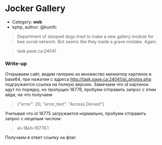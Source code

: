 # Jocker Gallery

  - Category: **web**
  - kphp, author: @kumfc

> Department of stooped dogs tried to make a new gallery module for bee social network.
> But seems like they made a grave mistake. Again.

> task.pase.ca:24041

### Write-up

Открываем сайт, видим галерею из множество миниатюр картинок в base64, при нажатии с адреса http://task.pase.ca:24041/al_photos.php подгружается ссылка на полную версию.
Замечаем что id картинок идут по порядку, но пропущен 16776, пробуем отправить запрос с этим айди, на что получаем 

> {"error": 20, "error_text": "Access Denied"}

Учитывая что id 16775 загружается нормально, пробуем отправить запрос с нецелым числом:

> al=1&id=16776.1

Получаем в ответ ссылку на флаг.
